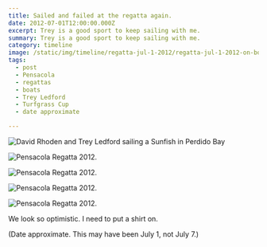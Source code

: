 ```yaml
---
title: Sailed and failed at the regatta again.
date: 2012-07-01T12:00:00.000Z
excerpt: Trey is a good sport to keep sailing with me.
summary: Trey is a good sport to keep sailing with me.
category: timeline
image: /static/img/timeline/regatta-jul-1-2012/regatta-jul-1-2012-on-boat.jpg
tags:
  - post 
  - Pensacola
  - regattas
  - boats
  - Trey Ledford
  - Turfgrass Cup
  - date approximate

---
```


![David Rhoden and Trey Ledford sailing a Sunfish in Perdido Bay](/static/img/timeline/regatta-jul-1-2012/regatta-jul-1-2012-on-boat.jpg "David Rhoden and Trey Ledford sailing a Sunfish in Perdido Bay")

![Pensacola Regatta 2012.](/static/img/timeline/regatta-jul-1-2012/regatta-start-line-jul-1-2012.jpg)

![Pensacola Regatta 2012.](/static/img/timeline/regatta-jul-1-2012/regatta-jul-1-2012.jpg)

![Pensacola Regatta 2012.](/static/img/timeline/regatta-jul-1-2012/regatta-jul-1-2012-on-boat.jpg)

![Pensacola Regatta 2012.](/static/img/timeline/regatta-jul-1-2012/regatta-champs-jul-1-2012.jpg)


We look so optimistic. I need to put a shirt on.

(Date approximate. This may have been July 1, not July 7.)